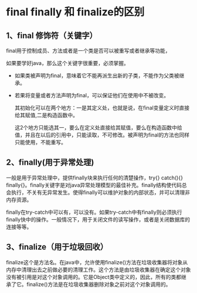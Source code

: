 # final finally 和 finalize的区别
## 1、final 修饰符（关键字）
final用于控制成员、方法或者是一个类是否可以被重写或者继承等功能，

如果要学好java，那么这个关键字很重要，必须掌握。

- 如果类被声明为final，意味着它不能再派生出新的子类，不能作为父类被继承。
- 若果将变量或者方法声明为final，可以保证他们在使用中不被改变。

  其初始化可以在两个地方：一是其定义处，也就是说，在final变量定义时直接给其赋值,二是构造函数中。
  
  这2个地方只能选其一，要么在定义处直接给其赋值，要么在构造函数中给值，并且在以后的引用中，只能读取，不可修改。被声明为final的方法也同样只能使用，不能重写。

## 2、finally(用于异常处理)
一般是用于异常处理中，提供finally块来执行任何的清楚操作，try{} catch(){} finally{}。finally关键字是对java异常处理模型的最佳补充。finally结构使代码总会执行，不关有无异常发生。使得finally可以维护对象的内部状态，并可以清理非内存资源。

finally在try-catch中可以有，可以没有。如果try-catch中有finally则必须执行finally快中的操作。一般情况下，用于关闭文件的读写操作，或者是关闭数据库的连接等等。

## 3、finalize（用于垃圾回收）
finalize这个是方法名。在java中，允许使用finalize()方法在垃圾收集器将对象从内存中清理出去之前做必要的清理工作。这个方法是由垃圾收集器在确定这个对象没有被引用是对这个对象调用的。它是Object类中定义的，因此，所有的类都继承了它。finalize()方法是在垃圾收集器删除对象之前对这个对象调用的。
